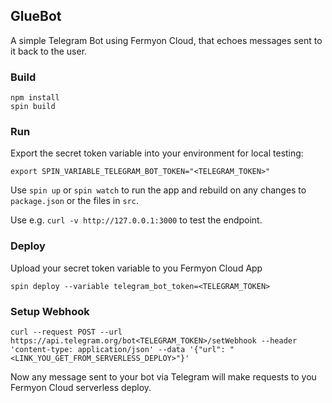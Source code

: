 ## GlueBot

A simple Telegram Bot using Fermyon Cloud, that echoes messages sent to it back to the user.


### Build

```console
npm install
spin build
```


### Run

Export the secret token variable into your environment for local testing:
```console
export SPIN_VARIABLE_TELEGRAM_BOT_TOKEN="<TELEGRAM_TOKEN>"
```

Use `spin up` or  `spin watch` to run the app and rebuild on any changes to `package.json` or the files in `src`.

Use e.g. `curl -v http://127.0.0.1:3000` to test the endpoint.


### Deploy

Upload your secret token variable to you Fermyon Cloud App
```console
spin deploy --variable telegram_bot_token=<TELEGRAM_TOKEN>
```

### Setup Webhook

```console
curl --request POST --url https://api.telegram.org/bot<TELEGRAM_TOKEN>/setWebhook --header 'content-type: application/json' --data '{"url": "<LINK_YOU_GET_FROM_SERVERLESS_DEPLOY>"}'
```

Now any message sent to your bot via Telegram will make requests to you Fermyon Cloud serverless deploy.
